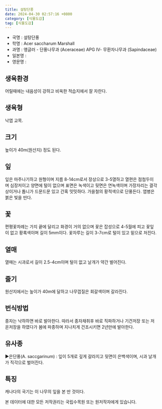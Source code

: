 ```yaml
---
title: 설탕단풍
date: 2024-04-30 02:57:16 +0800
category: [식물도감]
tag: [식물도감]
---
```




- 국명 : 설탕단풍
- 학명 : Acer saccharum Marshall
- 과명 : 앵글러 - 단풍나무과 (Aceraceae) APG Ⅳ- 무환자나무과 (Sapindaceae)
- 일본명 : 
- 영문명 : 


## 생육환경
어릴때에는 내음성이 강하고 비옥한 적습지에서 잘 자란다.
## 생육형
낙엽 교목.
## 크기
높이가 40m(원산지) 정도 된다.
## 잎
잎은 마주나기하고 원형이며 지름 8-14cm로서 장상으로 3-5열하고 열편은 점첨두이며 심장저이고 양면에 털이 없으며 표면은 녹색이고 뒷면은 연녹색이며 가장자리는 결각상이거나 톱니가 드문드문 있고 간혹 밋밋하다. 가을철의 황적색으로 단풍든다. 엽병은 붉은 빛을 띤다.
## 꽃
편평꽃차례는 가지 끝에 달리고 화경이 거의 없으며 꽃은 잡성으로 4-5월에 피고 꽃잎이 없고 황록색이며 길이 5mm이다. 꽃자루는 길이 3-7cm로 털이 있고 밑으로 처진다.
## 열매
열매는 시과로서 길이 2.5-4cm이며 털이 없고 날개가 약간 벌어진다.
## 줄기
원산지에서는 높이가 40m에 달하고 나무껍질은 회갈색이며 갈라진다.
## 번식방법
종자는 낙하하면 바로 발아한다. 따라서 종자채취후 바로 직파하거나 기건저장 또는 저온저장을 하였다가 봄에 파종하며 지나치게 건조시키면 2년만에 발아한다.
## 유사종
▶은단풍(A. saccgarinum) : 잎이 5개로 깊게 갈라지고 뒷면이 은백색이며, 시과 날개가 직각으로 벌어진다.
## 특징
캐나다의 국기는 이 나무의 잎을 본 딴 것이다.






본 데이터에 대한 모든 저작권리는 국립수목원 또는 원저작자에게 있습니다.
